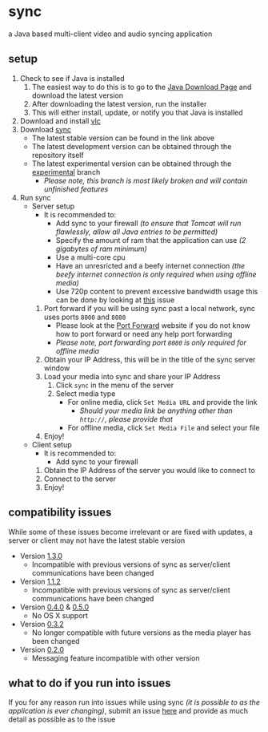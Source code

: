 # sync
a Java based multi-client video and audio syncing application
	
## setup
1. Check to see if Java is installed
	1. The easiest way to do this is to go to the [Java Download Page](https://www.java.com/en/download/) and download the latest version
	2. After downloading the latest version, run the installer
	3. This will either install, update, or notify you that Java is installed
2. Download and install [vlc](http://www.videolan.org/vlc/index.html)
3. Download [sync](https://www.github.com/ajchili/sync/releases)
	* The latest stable version can be found in the link above
	* The latest development version can be obtained through the repository itself
	* The latest experimental version can be obtained through the [experimental](https://github.com/ajchili/sync/tree/experimental) branch
		* _Please note, this branch is most likely broken and will contain unfinished features_
4. Run sync
	* Server setup
		* It is recommended to:
			* Add sync to your firewall _(to ensure that Tomcat will run flawlessly, allow all Java entries to be permitted)_
			* Specify the amount of ram that the application can use _(2 gigabytes of ram minimum)_
			* Use a multi-core cpu
			* Have an unresricted and a beefy internet connection _(the beefy internet connection is only required when using offline media)_
			* Use 720p content to prevent excessive bandwidth usage this can be done by looking at [this](#8) issue
		1. Port forward if you will be using sync past a local network, sync uses ports `8000` and `8080`
			* Please look at the [Port Forward](https://portforward.com/router.htm) website if you do not know how to port forward or need any help port forwarding
			* _Please note, port forwarding port `8080` is only required for offline media_
		2. Obtain your IP Address, this will be in the title of the sync server window
		3. Load your media into sync and share your IP Address
            1. Click `sync` in the menu of the server
            2. Select media type
                * For online media, click `Set Media URL` and provide the link
                    * _Should your media link be anything other than `http://`, please provide that_
                * For offline media, click `Set Media File` and select your file
		4. Enjoy!
	* Client setup
		* It is recommended to:
			* Add sync to your firewall
		1. Obtain the IP Address of the server you would like to connect to
		2. Connect to the server
		3. Enjoy!

## compatibility issues
While some of these issues become irrelevant or are fixed with updates, a server or client may not have the latest stable version

* Version [1.3.0](https://github.com/ajchili/sync/releases/tag/1.3.0)
	* Incompatible with previous versions of sync as server/client communications have been changed
* Version [1.1.2](https://github.com/ajchili/sync/releases/tag/1.1.2)
	* Incompatible with previous versions of sync as server/client communications have been changed
* Version [0.4.0](https://github.com/ajchili/sync/releases/tag/0.4.0) & [0.5.0](https://github.com/ajchili/sync/releases/tag/0.5.0)
	* No OS X support
* Version [0.3.2](https://github.com/ajchili/sync/releases/tag/0.3.2)
	* No longer compatible with future versions as the media player has been changed
* Version [0.2.0](https://github.com/ajchili/sync/releases/tag/0.2.0)
	* Messaging feature incompatible with other version
	
## what to do if you run into issues
If you for any reason run into issues while using sync _(it is possible to as the application is ever changing)_, submit an issue [here](https://github.com/ajchili/sync/issues) and provide as much detail as possible as to the issue
